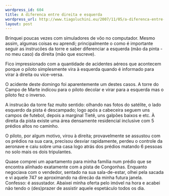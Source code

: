 ```yaml
--- 
wordpress_id: 604
title: A diferenca entre direita e esquerda
wordpress_url: http://www.tiagoluchini.eu/2007/11/05/a-diferenca-entre-direita-e-esquerda/
layout: post
---
```

Brinquei poucas vezes com simuladores de vôo no computador. Mesmo assim, algumas coisas eu aprendi; principalmente o como é importante seguir as instrucões da torre e saber diferenciar a esquerda (mão da pinta - no meu caso) da direita (mão que escreve).

Fico impressionado com a quantidade de acidentes aéreos que acontecem porque o piloto simplesmente vira à esquerda quando é informado para virar à direita ou vice-versa.

O acidente deste domingo foi aparentemente um destes casos. A torre do Campo de Marte indicou para o piloto decolar e virar para a esquerda mas o piloto fez o inverso.

A instrucão da torre faz muito sentido: olhando nas fotos do satélite, o lado esquerdo da pista é descampado; logo após a cabeceira seguem uns campos de futebol, depois a marginal Tietê, uns galpões baixos e etc. À direita da pista existe uma área densamente residencial inclusive com 5 prédios altos no caminho.

O piloto, por algum motivo, virou à direita; provavelmente se assustou com os prédios na sua cara, precisou desviar rapidamente, perdeu o controle da aeronave e caiu sobre uma casa logo atrás dos prédios matando 6 pessoas no solo mais os dois tripulantes.

Quase comprei um apartamento para minha família num prédio que se encontra alinhado exatamente com a pista de Congonhas. Enquanto negociava com o vendedor, sentado na sua sala-de-estar, olhei pela sacada e vi aquele 747 se aproximando na direcão da minha futura janela. Confesso: é assustador. Abaixei minha oferta pelo imóvel na hora e acabei não tendo o (des)prazer de assistir aquele espetáculo todos os dia.
